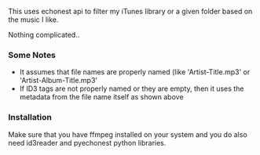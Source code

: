 This uses echonest api to filter my iTunes library or a given folder based on the music I like.

Nothing complicated..

### Some Notes

* It assumes that file names are properly named (like 'Artist-Title.mp3' or 'Artist-Album-Title.mp3'
* If ID3 tags are not properly named or they are empty, then it uses the metadata from the file name itself as shown above

### Installation

Make sure that you have ffmpeg installed on your system and you do also need id3reader and pyechonest python libraries.

